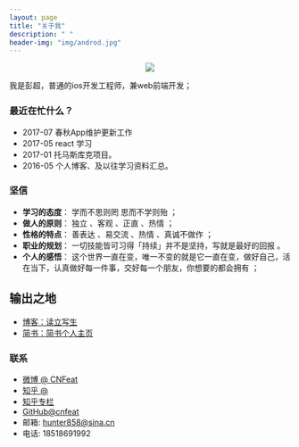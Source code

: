 ```yaml
---
layout: page
title: "关于我"
description: " "
header-img: "img/androd.jpg"
---
```



<center>
    <p><img src="http://opevtrwe5.bkt.clouddn.com/F93108FD5E26610BDB1935921B6D44AD.jpg" align="center"></p>
</center>

我是彭超，普通的ios开发工程师，兼web前端开发；


### 最近在忙什么？

* 2017-07 春秋App维护更新工作
* 2017-05 react 学习
* 2017-01 托马斯库克项目。
* 2016-05 个人博客、及以往学习资料汇总。


### 坚信


* **学习的态度**： 学而不思则罔 思而不学则殆 ；
* **做人的原则**： 独立 、客观 、正直 、热情 ；
* **性格的特点**： 善表达 、易交流 、热情 、真诚不做作 ；
* **职业的规划**： 一切技能皆可习得「持续」并不是坚持，写就是最好的回报 。
* **个人的感悟**： 这个世界一直在变，唯一不变的就是它一直在变，做好自己，活在当下，认真做好每一件事，交好每一个朋友，你想要的都会拥有 ；




## 输出之地

- [博客：读立写生](http://www.pengchao.tech)
- [简书：简书个人主页](http://www.jianshu.com/u/fedc670d567d)


### 联系


- [微博 @ CNFeat]()
- [知乎 @ ]()
- [知乎专栏]()
- [GitHub@cnfeat](https://github.com/hunter858)
- 邮箱: hunter858@sina.cn
- 电话: 18518691992


<center>
    <p><img src="" align="center"></p>
</center>


